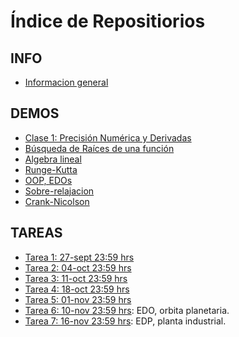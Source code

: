 # Índice de Repositiorios

## INFO

- [Informacion general](https://github.com/uchileFI3104B-2018B/info-general)

## DEMOS
- [Clase 1: Precisión Numérica y Derivadas](https://github.com/uchileFI3104B-2018B/demo-precision-derivada)
- [Búsqueda de Raíces de una función](https://github.com/uchileFI3104B-2018B/demo-ceros)
- [Algebra lineal](https://github.com/uchileFI3104B-2018B/demo-algebra-lineal)
- [Runge-Kutta](https://github.com/uchileFI3104B-2018B/demo-rk2-pendulo)
- [OOP, EDOs](https://github.com/uchileFI3104B-2017B/demo-oop)
- [Sobre-relajacion](https://github.com/uchileFI3104B-2017B/demo-relajacion)
- [Crank-Nicolson](https://github.com/uchileFI3104B-2018B/demo-crank-nicolson)

## TAREAS

- [Tarea 1: 27-sept 23:59 hrs](https://github.com/uchileFI3104B-2018B/01-tarea)
- [Tarea 2: 04-oct 23:59 hrs](https://github.com/uchileFI3104B-2018B/02-tarea)
- [Tarea 3: 11-oct 23:59 hrs](https://github.com/uchileFI3104B-2018B/03-tarea)
- [Tarea 4: 18-oct 23:59 hrs](https://github.com/uchileFI3104B-2018B/04-tarea)
- [Tarea 5: 01-nov 23:59 hrs](https://github.com/uchileFI3104B-2018B/05-tarea)
- [Tarea 6: 10-nov 23:59 hrs](https://github.com/uchileFI3104B-2018B/06-tarea): EDO, orbita planetaria.
- [Tarea 7: 16-nov 23:59 hrs](https://github.com/uchileFI3104B-2018B/07-tarea): EDP, planta industrial.
